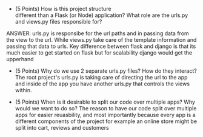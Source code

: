 - (5 Points) How is this project structure  
  different than a Flask (or Node) application? What role are the urls.py and views.py files responsible for?

ANSWER: urls.py is responsibe for the url paths and in passing data from the view to the url. While views.py take care of the template information and passing that data to urls. Key difference between flask and django is that its much easier to get started on flask but for scalability django would get the upperhand

- (5 Points) Why do we use 2 separate urls.py files? How do they interact?
  The root project's urls.py is taking care of directing the url to the app and inside of the app you have another urls.py that controls the views within.

- (5 Points) When is it desirable to split our code over multiple apps? Why would we want to do so?
  The reason to have our code split over multiple apps for easier reuasbility, and most importantly because every app is a different components of the project for example an online store might be split into cart, reviews and customers
